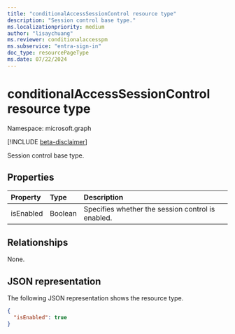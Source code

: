```yaml
---
title: "conditionalAccessSessionControl resource type"
description: "Session control base type."
ms.localizationpriority: medium
author: "lisaychuang"
ms.reviewer: conditionalaccesspm
ms.subservice: "entra-sign-in"
doc_type: resourcePageType
ms.date: 07/22/2024
---
```


# conditionalAccessSessionControl resource type

Namespace: microsoft.graph

[!INCLUDE [beta-disclaimer](../../includes/beta-disclaimer.md)]

Session control base type.

## Properties

| Property     | Type        | Description |
|:-------------|:------------|:------------|
|isEnabled     |Boolean      | Specifies whether the session control is enabled. |

## Relationships

None.

## JSON representation

The following JSON representation shows the resource type.

<!-- {
  "blockType": "resource",
  "optionalProperties": [

  ],
  "@odata.type": "microsoft.graph.conditionalAccessSessionControl",
  "baseType": null
}-->

```json
{
  "isEnabled": true
}
```

<!-- uuid: 16cd6b66-4b1a-43a1-adaf-3a886856ed98
2019-02-04 14:57:30 UTC -->
<!-- {
  "type": "#page.annotation",
  "description": "conditionalAccessSessionControl resource",
  "keywords": "",
  "section": "documentation",
  "tocPath": ""
}-->

